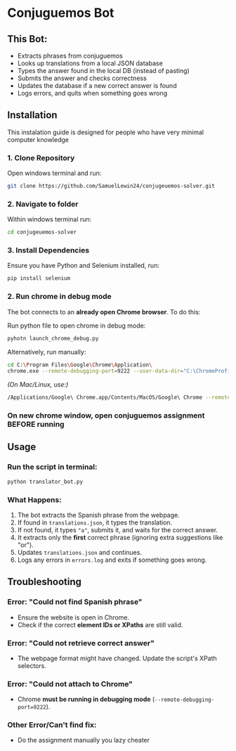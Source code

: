 # Conjuguemos Bot

## This Bot:
* Extracts phrases from conjuguemos
* Looks up translations from a local JSON database
* Types the answer found in the local DB (instead of pasting)
* Submits the answer and checks correctness
* Updates the database if a new correct answer is found
* Logs errors, and quits when something goes wrong

## Installation

This instalation guide is designed for people who have very minimal computer knowledge

### 1. Clone Repository
Open windows terminal and run:
```sh
git clone https://github.com/SamuelLewin24/conjugeuemos-solver.git
```
### 2. Navigate to folder
Within windows terminal run:
```sh
cd conjugeuemos-solver
```
### 3. Install Dependencies
Ensure you have Python and Selenium installed, run:
```sh
pip install selenium
```

### 2. Run chrome in debug mode
The bot connects to an **already open Chrome browser**. To do this:

Run python file to open chrome in debug mode:
  ```sh
  pyhotn launch_chrome_debug.py
  ```

Alternatively, run manually:
  ```sh
  cd C:\Program Files\Google\Chrome\Application\
  chrome.exe --remote-debugging-port=9222 --user-data-dir="C:\ChromeProfile"
  ```
  *(On Mac/Linux, use:)*
  ```sh
  /Applications/Google\ Chrome.app/Contents/MacOS/Google\ Chrome --remote-debugging-port=9222 --user-data-dir="/tmp/ChromeProfile"
  ```
  
### On new chrome window, open conjuguemos assignment **BEFORE** running

## Usage
### Run the script in terminal:
```sh
python translator_bot.py
```

### What Happens:
1. The bot extracts the Spanish phrase from the webpage.
2. If found in `translations.json`, it types the translation.
3. If not found, it types `"a"`, submits it, and waits for the correct answer.
4. It extracts only the **first** correct phrase (ignoring extra suggestions like "or").
5. Updates `translations.json` and continues.
6. Logs any errors in `errors.log` and exits if something goes wrong.

## Troubleshooting
### Error: "Could not find Spanish phrase"
- Ensure the website is open in Chrome.
- Check if the correct **element IDs or XPaths** are still valid.

### Error: "Could not retrieve correct answer"
- The webpage format might have changed. Update the script's XPath selectors.

### Error: "Could not attach to Chrome"
- Chrome **must be running in debugging mode** (`--remote-debugging-port=9222`).

### Other Error/Can't find fix:
- Do the assignment manually you lazy cheater

